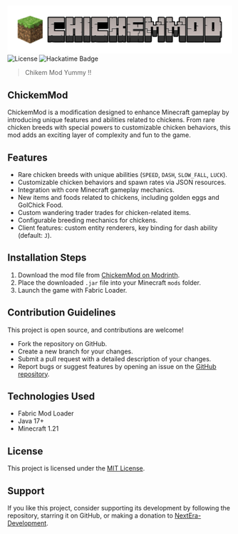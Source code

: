 ![CHICKEMMOD.png](src/main/resources/assets/CHICKEMMOD.png)
![License](https://img.shields.io/badge/license-MIT-purple)   ![Hackatime Badge](https://hackatime-badge.hackclub.com/U0894AG5K1C/ChickenMod/)
> Chikem Mod Yummy !!

## ChickemMod
ChickemMod is a modification designed to enhance Minecraft gameplay by introducing unique features and abilities related to chickens. From rare chicken breeds with special powers to customizable chicken behaviors, this mod adds an exciting layer of complexity and fun to the game.

## Features
- Rare chicken breeds with unique abilities (`SPEED`, `DASH`, `SLOW_FALL`, `LUCK`).
- Customizable chicken behaviors and spawn rates via JSON resources.
- Integration with core Minecraft gameplay mechanics.
- New items and foods related to chickens, including golden eggs and GolChick Food.
- Custom wandering trader trades for chicken-related items.
- Configurable breeding mechanics for chickens.
- Client features: custom entity renderers, key binding for dash ability (default: `J`).

## Installation Steps
1. Download the mod file from [ChickemMod on Modrinth](https://modrinth.com/project/chikem-mod).
2. Place the downloaded `.jar` file into your Minecraft `mods` folder.
3. Launch the game with Fabric Loader.

## Contribution Guidelines
This project is open source, and contributions are welcome!
- Fork the repository on GitHub.
- Create a new branch for your changes.
- Submit a pull request with a detailed description of your changes.
- Report bugs or suggest features by opening an issue on the [GitHub repository](https://github.com/Prarambha369/chikemMod).

## Technologies Used
- Fabric Mod Loader
- Java 17+
- Minecraft 1.21

## License
This project is licensed under the [MIT License](LICENSE.txt).

## Support
If you like this project, consider supporting its development by following the repository, starring it on GitHub, or making a donation to [NextEra-Development](https://github.com/NextEra-Development).
